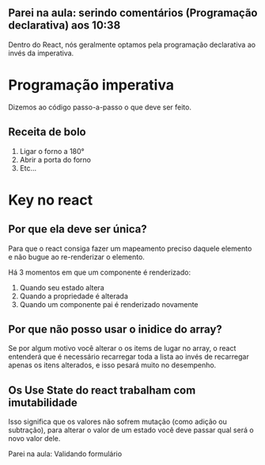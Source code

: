 ## Parei na aula: serindo comentários (Programação declarativa) aos 10:38

Dentro do React, nós geralmente optamos pela programação declarativa ao invés da imperativa.

# Programação imperativa

Dizemos ao código passo-a-passo o que deve ser feito.

## Receita de bolo

1. Ligar o forno a 180°
2. Abrir a porta do forno
3. Etc...


# Key no react

## Por que ela deve ser única?
Para que o react consiga fazer um mapeamento preciso daquele elemento e não bugue ao re-renderizar o elemento.

Há 3 momentos em que um componente é renderizado:

1. Quando seu estado altera
2. Quando a propriedade é alterada
3. Quando um componente pai é renderizado novamente

## Por que não posso usar o inidice do array?

Se por algum motivo você alterar o os items de lugar no array, o react entenderá que é necessário recarregar toda a lista ao invés de recarregar apenas os itens alterados, e isso pesará muito no desempenho. 

## Os Use State do react trabalham com imutabilidade

Isso significa que os valores não sofrem mutação (como adição ou subtração), para alterar o valor de um estado você deve passar qual será o novo valor dele.

Parei na aula: Validando formulário
